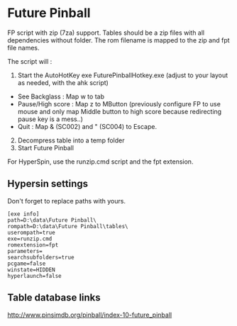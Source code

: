 # Future Pinball

FP script with zip (7za) support. Tables should be a zip files with all dependencies without folder. The rom filename is mapped to the zip and fpt file names.

The script will : 

 1. Start the AutoHotKey exe FuturePinballHotkey.exe (adjust to your layout as needed, with the ahk script)
  * See Backglass : Map w to tab
  * Pause/High score : Map z to MButton (previously configure FP to use mouse and only map Middle button to high score because redirecting pause key is a mess..)
  * Quit : Map & (SC002) and " (SC004) to Escape.
 2. Decompress table into a temp folder
 3. Start Future Pinball

For HyperSpin, use the runzip.cmd script and the fpt extension.

## Hypersin settings

Don't forget to replace paths with yours.

```
[exe info]
path=D:\data\Future Pinball\
rompath=D:\data\Future Pinball\tables\
userompath=true
exe=runzip.cmd
romextension=fpt
parameters=
searchsubfolders=true
pcgame=false
winstate=HIDDEN
hyperlaunch=false
```

## Table database links
http://www.pinsimdb.org/pinball/index-10-future_pinball
